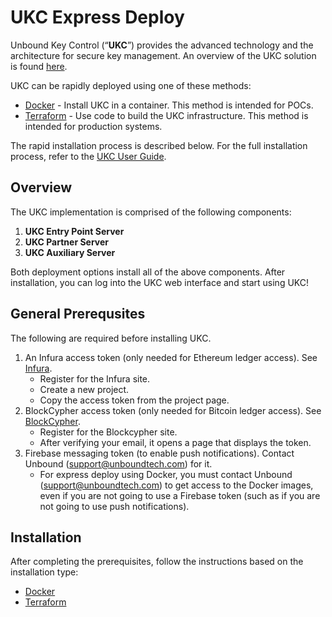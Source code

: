 # UKC Express Deploy

Unbound Key Control (“**UKC**”) provides the advanced technology and the architecture for secure key management. An overview of the UKC solution is found [here](https://www.unboundtech.com/product/unbound-key-control/).

UKC can be rapidly deployed using one of these methods:
- [Docker](https://hub.docker.com/?overlay=onboarding) - Install UKC in a container. This method is intended for POCs.
- [Terraform](https://www.terraform.io/downloads.html) - Use code to build the UKC infrastructure. This method is intended for production systems.

The rapid installation process is described below. For the full installation process, refer to the [UKC User Guide](https://www.unboundtech.com/docs/UKC/UKC_User_Guide/HTML/Content/Products/UKC-EKM/UKC_User_Guide/Installation/A1.html).

## Overview

The UKC implementation is comprised of the following components:

1. **UKC Entry Point Server**
2. **UKC Partner Server**
3. **UKC Auxiliary Server**

Both deployment options install all of the above components. After installation, you can log into the UKC web interface and start using UKC!

<a name="General-Prerequsites"></a>
## General Prerequsites
The following are required before installing UKC. 
1. An Infura access token (only needed for Ethereum ledger access). See [Infura](https://infura.io/register).
   - Register for the Infura site.
   - Create a new project.
   - Copy the access token from the project page.
1. BlockCypher access token (only needed for Bitcoin ledger access). See [BlockCypher](https://accounts.blockcypher.com/signup).
   - Register for the Blockcypher site.
   - After verifying your email, it opens a page that displays the token.
1. Firebase messaging token (to enable push notifications). Contact Unbound ([support@unboundtech.com](mailto:support@unboundtech.com)) for it.
    - For express deploy using Docker, you must contact Unbound ([support@unboundtech.com](mailto:support@unboundtech.com)) to get access to the Docker images, even if you are not going to use a Firebase token (such as if you are not going to use push notifications). 

## Installation
After completing the prerequisites, follow the instructions based on the installation type:
- [Docker](./ukc-docker)
- [Terraform](./ukc-terraform)
